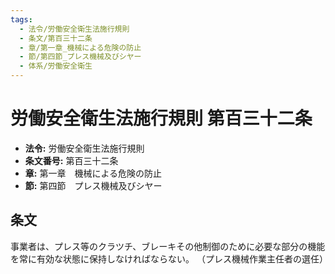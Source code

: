 ```yaml
---
tags:
  - 法令/労働安全衛生法施行規則
  - 条文/第百三十二条
  - 章/第一章_機械による危険の防止
  - 節/第四節_プレス機械及びシヤー
  - 体系/労働安全衛生
---
```

# 労働安全衛生法施行規則 第百三十二条

- **法令:** 労働安全衛生法施行規則
- **条文番号:** 第百三十二条
- **章:** 第一章　機械による危険の防止
- **節:** 第四節　プレス機械及びシヤー

## 条文
事業者は、プレス等のクラツチ、ブレーキその他制御のために必要な部分の機能を常に有効な状態に保持しなければならない。
（プレス機械作業主任者の選任）

